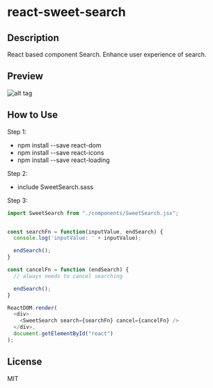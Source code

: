 # react-sweet-search

## Description
React based component Search. Enhance user experience of search.


## Preview
![alt tag](https://cloud.githubusercontent.com/assets/429250/14410807/5a3a68fc-ff6a-11e5-928a-e07914dd7674.gif)


## How to Use
Step 1:
* npm install --save react-dom
* npm install --save react-icons
* npm install --save react-loading

Step 2:
* include SweetSearch.sass

Step 3:
```js
import SweetSearch from "./components/SweetSearch.jsx";


const searchFn = function(inputValue, endSearch) {
  console.log('inputValue: ' + inputValue);

  endSearch();
}

const cancelFn = function (endSearch) {
  // always needs to cancel searching

  endSearch();
}

ReactDOM.render(
  <div>
    <SweetSearch search={searchFn} cancel={cancelFn} />
  </div>,
  document.getElementById("react")
);
```


## License

MIT
